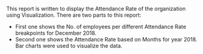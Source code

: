 This report is written to display the Attendance Rate of the organization using Visualization.
There are two parts to this report:
- First one shows the No. of employees per different Attendance Rate breakpoints for December 2018. 
- Second one shows the Attendance Rate based on Months for year 2018.
Bar charts were used to visualize the data. 


